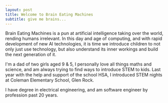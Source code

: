 ```yaml
---
layout: post
title: Welcome to Brain Eating Machines
subtitle: give me brains...
---
```


Brain Eating Machines is a pun at artificial intelligence taking over the world, rending humans irrelevant. In this day and age of computing, and with rapid development of new AI technologies, it is time we introduce children to not only just use technology, but also understand its inner workings and build the next generation of it.

I'm a dad of two girls aged 9 & 5, I personally love all things maths and science, and am always trying to find ways to introduce STEM to kids. Last year with the help and support of the school HSA, I introduced STEM nights at Coleman Elementary School, Glen Rock.

I have degree in electrical engineering, and am software engineer by profession past 20 years.
